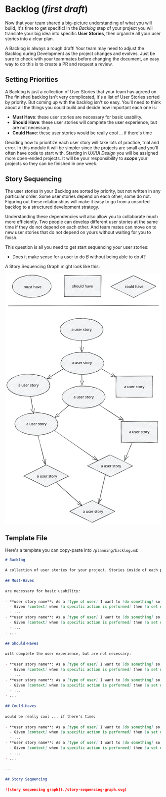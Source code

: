 # Backlog (_first draft_)

Now that your team shared a big-picture understanding of what you will build, it's time to get specific! In the _Backlog_ step of your project you will translate your big idea into specific **User Stories**, then organize all your user stories into a clear plan.

A Backlog is always a rough draft! Your team may need to adjust the Backlog during Development as the project changes and evolves. Just be sure to check with your teammates before changing the document, an easy way to do this is to create a PR and request a review.

## Setting Priorities

A Backlog is just a collection of User Stories that your team has agreed on. The finished backlog isn't very complicated, it's a list of User Stories sorted by priority. But coming up with the backlog isn't so easy. You'll need to think about all the things you could build and decide how important each one is:

- **Must Have**: these user stories are necessary for basic usability.
- **Should Have**: these user stories will complete the user experience, but are not necessary.
- **Could Have**: these user stories would be really cool ... if there's time

Deciding how to prioritize each user story will take lots of practice, trial and error. In this module it will be simpler since the projects are small and you'll often have code to start with. Starting in _UX/UI Design_ you will be assigned more open-ended projects. It will be your responsibility to _**scope**_ your projects so they can be finished in one week.

## Story Sequencing

The user stories in your Backlog are sorted by priority, but not written in any particular order. Some user stories depend on each other, some do not. Figuring out these relationships will make it easy to go from a unsorted backlog to a structured development strategy.

Understanding these dependencies will also allow you to collaborate much more efficiently. Two people can develop different user stories at the same time if they do not depend on each other. And team mates can move on to new user stories that do not depend on yours without waiting for you to finish.

This question is all you need to get start sequencing your user stories:

- Does it make sense for a user to do _B_ without being able to do _A_?

A Story Sequencing Graph might look like this:

[![example sequencing graph](./assets/story-sequencing-graph.svg)](https://excalidraw.com/#json=5492536709742592,eehelCbxb4yj2n5D3cTn1g)

## Template File

Here's a template you can copy-paste into `/planning/backlog.md`:

```markdown
# Backlog

A collection of user stories for your project. Stories inside of each priority level are not necessarily in order. You and your team will decide when to develop each story by drawing out your [Story Sequencing](#story-sequencing).

## Must-Haves

are necessary for basic usability:

- **user story name**: As a [type of user] I want to [do something] so that [I achieve some goal]
  - Given [context] when [a specific action is performed] then [a set of consequences should occur]
  - ...
- **user story name**: As a [type of user] I want to [do something] so that [I achieve some goal]
  - Given [context] when [a specific action is performed] then [a set of consequences should occur]
  - ...
- ...

## Should-Haves

will complete the user experience, but are not necessary:

- **user story name**: As a [type of user] I want to [do something] so that [I achieve some goal]
  - Given [context] when [a specific action is performed] then [a set of consequences should occur]
  - ...
- **user story name**: As a [type of user] I want to [do something] so that [I achieve some goal]
  - Given [context] when [a specific action is performed] then [a set of consequences should occur]
  - ...
- ...

## Could-Haves

would be really cool ... if there's time:

- **user story name**: As a [type of user] I want to [do something] so that [I achieve some goal]
  - Given [context] when [a specific action is performed] then [a set of consequences should occur]
  - ...
- **user story name**: As a [type of user] I want to [do something] so that [I achieve some goal]
  - Given [context] when [a specific action is performed] then [a set of consequences should occur]
  - ...
- ...

---

## Story Sequencing

![story sequencing graph](./story-sequencing-graph.svg)
```
